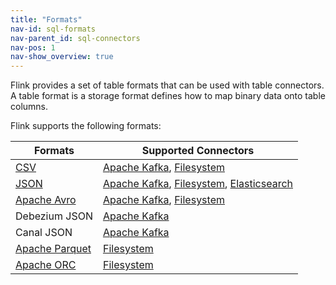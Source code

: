 ```yaml
---
title: "Formats"
nav-id: sql-formats
nav-parent_id: sql-connectors
nav-pos: 1
nav-show_overview: true
---
```

<!--
Licensed to the Apache Software Foundation (ASF) under one
or more contributor license agreements.  See the NOTICE file
distributed with this work for additional information
regarding copyright ownership.  The ASF licenses this file
to you under the Apache License, Version 2.0 (the
"License"); you may not use this file except in compliance
with the License.  You may obtain a copy of the License at

  http://www.apache.org/licenses/LICENSE-2.0

Unless required by applicable law or agreed to in writing,
software distributed under the License is distributed on an
"AS IS" BASIS, WITHOUT WARRANTIES OR CONDITIONS OF ANY
KIND, either express or implied.  See the License for the
specific language governing permissions and limitations
under the License.
-->

Flink provides a set of table formats that can be used with table connectors. A table format is a storage format defines how to map binary data onto table columns.

Flink supports the following formats:

<table class="table table-bordered">
    <thead>
      <tr>
        <th class="text-left">Formats</th>
        <th class="text-left">Supported Connectors</th>
      </tr>
    </thead>
    <tbody>
        <tr>
          <td><a href="{% link dev/table/connectors/formats/csv.md %}">CSV</a></td>
          <td><a href="{% link dev/table/connectors/kafka.md %}">Apache Kafka</a>,
          <a href="{% link dev/table/connectors/filesystem.md %}">Filesystem</a></td>
        </tr>
        <tr>
         <td><a href="{% link dev/table/connectors/formats/json.md %}">JSON</a></td>
         <td><a href="{% link dev/table/connectors/kafka.md %}">Apache Kafka</a>,
          <a href="{% link dev/table/connectors/filesystem.md %}">Filesystem</a>,
          <a href="{% link dev/table/connectors/elasticsearch.md %}">Elasticsearch</a></td>
       </tr>
        <tr>
          <td><a href="{% link dev/table/connectors/formats/avro.md %}">Apache Avro</a></td>
          <td><a href="{% link dev/table/connectors/kafka.md %}">Apache Kafka</a>,
           <a href="{% link dev/table/connectors/filesystem.md %}">Filesystem</a></td>
        </tr>
        <tr>
         <td>Debezium JSON</td>
         <td><a href="{% link dev/table/connectors/kafka.md %}">Apache Kafka</a></td>
        </tr>
        <tr>
         <td>Canal JSON</td>
         <td><a href="{% link dev/table/connectors/kafka.md %}">Apache Kafka</a></td>
        </tr>
        <tr>
         <td><a href="{% link dev/table/connectors/formats/parquet.md %}">Apache Parquet</a></td>
         <td><a href="{% link dev/table/connectors/filesystem.md %}">Filesystem</a></td>
        </tr>
        <tr>
         <td><a href="{% link dev/table/connectors/formats/orc.md %}">Apache ORC</a></td>
         <td><a href="{% link dev/table/connectors/filesystem.md %}">Filesystem</a></td>
        </tr>
    </tbody>
</table>